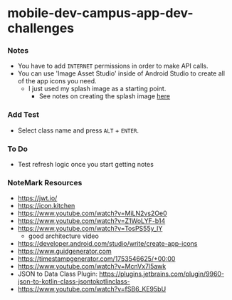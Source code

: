 # mobile-dev-campus-app-dev-challenges

### Notes
* You have to add `INTERNET` permissions in order to make API calls.
* You can use 'Image Asset Studio' inside of Android Studio to create all of the app icons you need.
  * I just used my splash image as a starting point. 
    * See notes on creating the splash image [here](https://github.com/joshayoung/android-kotlin-app-training/blob/main/README.md)

### Add Test
* Select class name and press `ALT` + `ENTER`.


### To Do
* Test refresh logic once you start getting notes

### NoteMark Resources
* https://jwt.io/
* https://icon.kitchen
* https://www.youtube.com/watch?v=MiLN2vs2Oe0
* https://www.youtube.com/watch?v=Z1WoLYF-b14
* https://www.youtube.com/watch?v=TosPS55y_IY
  * good architecture video
* https://developer.android.com/studio/write/create-app-icons
* https://www.guidgenerator.com
* https://timestampgenerator.com/1753546625/+00:00
* https://www.youtube.com/watch?v=McnVx7l5awk
* JSON to Data Class Plugin: https://plugins.jetbrains.com/plugin/9960-json-to-kotlin-class-jsontokotlinclass-
* https://www.youtube.com/watch?v=fSB6_KE95bU